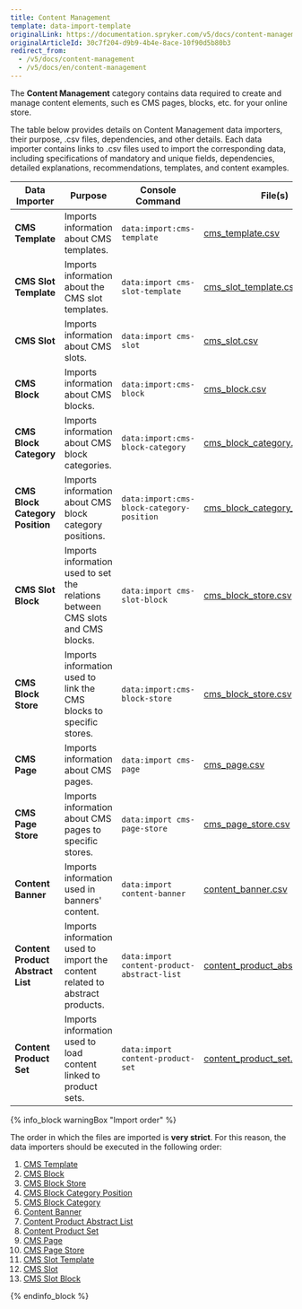 ```yaml
---
title: Content Management
template: data-import-template
originalLink: https://documentation.spryker.com/v5/docs/content-management
originalArticleId: 30c7f204-d9b9-4b4e-8ace-10f90d5b80b3
redirect_from:
  - /v5/docs/content-management
  - /v5/docs/en/content-management
---
```


The **Content Management** category contains data required to create and manage content elements, such es CMS pages, blocks, etc. for your online store.

The table below provides details on Content Management data importers, their purpose, .csv files, dependencies, and other details. Each data importer contains links to .csv files used to import the corresponding data, including specifications of mandatory and unique fields, dependencies, detailed explanations, recommendations, templates, and content examples.

| Data Importer | Purpose | Console Command| File(s) | Dependencies |
| --- | --- | --- | --- |--- |
| **CMS Template**   | Imports information about CMS templates. |`data:import:cms-template` |[ cms_template.csv](/docs/scos/dev/data-import/{{page.version}}/data-import-categories/content-management/file-details-cms-template.csv.html)|None |
| **CMS Slot Template**   | Imports information about the CMS slot templates. |`data:import cms-slot-template ` | [cms_slot_template.csv](/docs/scos/dev/data-import/{{page.version}}/data-import-categories/content-management/file-details-cms-slot-template.csv.html)| None|
| **CMS Slot**   | Imports information about CMS slots. |`data:import cms-slot` |[cms_slot.csv](/docs/scos/dev/data-import/{{page.version}}/data-import-categories/content-management/file-details-cms-slot.csv.html) |None |
| **CMS Block**   | Imports information about CMS blocks. |`data:import:cms-block` | [cms_block.csv](/docs/scos/dev/data-import/{{page.version}}/data-import-categories/content-management/file-details-cms-block.csv.html)|None |
| **CMS Block Category**   |Imports information about CMS block categories. |`data:import:cms-block-category` | [cms_block_category.csv](/docs/scos/dev/data-import/{{page.version}}/data-import-categories/content-management/file-details-cms-block-category.csv.html)|[cms_block_category_position.csv](/docs/scos/dev/data-import/{{page.version}}/data-import-categories/content-management/file-details-cms-block-category-postion.csv.html) |
| **CMS Block Category Position**   |Imports information about CMS block category positions. |`data:import:cms-block-category-position` |[cms_block_category_position.csv](/docs/scos/dev/data-import/{{page.version}}/data-import-categories/content-management/file-details-cms-block-category-postion.csv.html)|None |
| **CMS Slot Block**   | Imports information used to set the relations between CMS slots and CMS blocks.|`data:import cms-slot-block` | [cms_block_store.csv](/docs/scos/dev/data-import/{{page.version}}/data-import-categories/content-management/file-details-cms-block-store.csv.html)| <ul><li>[cms_slot.csv](/docs/scos/dev/data-import/{{page.version}}/data-import-categories/content-management/file-details-cms-slot.csv.html)</li><li>[cms_block.csv](/docs/scos/dev/data-import/{{page.version}}/data-import-categories/content-management/file-details-cms-block.csv.html)</li></ul> |
| **CMS Block Store**   | Imports information used to link the CMS blocks to specific stores. |`data:import:cms-block-store` | [cms_block_store.csv](/docs/scos/dev/data-import/{{page.version}}/data-import-categories/content-management/file-details-cms-block-store.csv.html)| <ul><li>[cms_block.csv](/docs/scos/dev/data-import/{{page.version}}/data-import-categories/content-management/file-details-cms-block.csv.html)</li><li>**stores.php** configuration file of demo shop PHP project</li></ul> |
| **CMS Page**   | Imports information about CMS pages. |`data:import cms-page` |[cms_page.csv](/docs/scos/dev/data-import/{{page.version}}/data-import-categories/content-management/file-details-cms-page.csv.html) |[cms_template.csv](/docs/scos/dev/data-import/{{page.version}}/data-import-categories/content-management/file-details-cms-template.csv.html) |
| **CMS Page Store**   | Imports information about CMS pages to specific stores. |`data:import cms-page-store` |[cms_page_store.csv](/docs/scos/dev/data-import/{{page.version}}/data-import-categories/content-management/file-details-cms-page-store.csv.html) | <ul><li>[cms_page.csv](/docs/scos/dev/data-import/{{page.version}}/data-import-categories/content-management/file-details-cms-page.csv.html)</li><li>**stores.php** configuration file of demo shop PHP project</li></ul>|
| **Content Banner**   | Imports information used in banners' content. |`data:import content-banner` |[content_banner.csv](/docs/scos/dev/data-import/{{page.version}}/data-import-categories/content-management/file-details-content-banner.csv.html) |[glossary.csv](/docs/scos/dev/data-import/{{page.version}}/data-import-categories/commerce-setup/file-details-glossary.csv.html) |
| **Content Product Abstract List**   |Imports information used to import the content related to abstract products.  |`data:import content-product-abstract-list` |[content_product_abstract_list.csv](/docs/scos/dev/data-import/{{page.version}}/data-import-categories/content-management/file-details-content-product-abstract-list.csv.html) |[product_abstract.csv ](/docs/scos/dev/data-import/{{page.version}}/data-import-categories/catalog-setup/products/file-details-product-abstract.csv.html)|
| **Content Product Set**   |Imports information used to load content linked to product sets.  |`data:import content-product-set ` | [content_product_set.csv](/docs/scos/dev/data-import/{{page.version}}/data-import-categories/content-management/file-details-content-product-set.csv.html)| [product_set.csv](/docs/scos/dev/data-import/{{page.version}}/data-import-categories/merchandising-setup/product-merchandising/file-details-product-set.csv.html)|



{% info_block warningBox "Import order" %}

The order in which the files are imported is **very strict**. For this reason, the data importers should be executed in the following order:

1. [CMS Template](/docs/scos/dev/data-import/{{page.version}}/data-import-categories/content-management/file-details-cms-template.csv.html)
2. [CMS Block](/docs/scos/dev/data-import/{{page.version}}/data-import-categories/content-management/file-details-cms-block.csv.html)
3. [CMS Block Store](/docs/scos/dev/data-import/{{page.version}}/data-import-categories/content-management/file-details-cms-block-store.csv.html)
4. [CMS Block Category Position](/docs/scos/dev/data-import/{{page.version}}/data-import-categories/content-management/file-details-cms-block-category-postion.csv.html)
5. [CMS Block Category](/docs/scos/dev/data-import/{{page.version}}/data-import-categories/content-management/file-details-cms-block-category.csv.html)
6. [Content Banner](/docs/scos/dev/data-import/{{page.version}}/data-import-categories/content-management/file-details-content-banner.csv.html)
7. [Content Product Abstract List](/docs/scos/dev/data-import/{{page.version}}/data-import-categories/content-management/file-details-content-product-abstract-list.csv.html)
8. [Content Product Set](/docs/scos/dev/data-import/{{page.version}}/data-import-categories/content-management/file-details-content-product-set.csv.html)
9. [CMS Page](/docs/scos/dev/data-import/{{page.version}}/data-import-categories/content-management/file-details-cms-page.csv.html)
10. [CMS Page Store](/docs/scos/dev/data-import/{{page.version}}/data-import-categories/content-management/file-details-cms-page-store.csv.html)
1. [CMS Slot Template](/docs/scos/dev/data-import/{{page.version}}/data-import-categories/content-management/file-details-cms-slot-template.csv.html)
2. [CMS Slot](/docs/scos/dev/data-import/{{page.version}}/data-import-categories/content-management/file-details-cms-slot.csv.html)
3. [CMS Slot Block](/docs/scos/dev/data-import/{{page.version}}/data-import-categories/content-management/file-details-cms-block-store.csv.html)


{% endinfo_block %}
